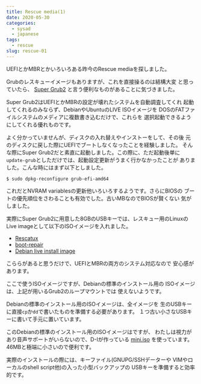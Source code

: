 ```yaml
---
title: Rescue media(1)
date: 2020-05-30
categories:
  - sysad
  - japanese
tags:
  - rescue
slug: rescue-01
---
```


UEFIとかMBRとかいろいろある昨今のRescue mediaを探しました。

Grubのレスキューイメージもありますが、これを直接操るのは結構大変
と思っていたら、
[Super Grub2](https://www.supergrubdisk.org/super-grub2-disk/)
と言う便利なものがあることに気づきました。

Super Grub2はUEFIとかMBRの設定が壊れたシステムを自動調査してくれ
起動してくれるのみならず、DebianやUbuntuのLIVE ISOイメージを
DOSのFATファイルシステムのメディアに複数書き込むだけで、これらを
選択起動できるようにしてくれる優れものです。

よく分かっていませんが、ディスクの入れ替えやインストーをして、その後
元のディスクに戻した際にUEFIでブートしなくなったことを経験しました。
そんな際にSuper Grub2だと素直に起動しました。この際に、ただ起動後単に
`update-grub`としただけでは、起動設定更新がうまく行かなかったことが
ありました。こんな時にはまず以下としました。

```
$ sudo dpkg-reconfigure grub-efi-amd64
```

これだとNVRAM variablesの更新他いろいろするようです。さらにBIOSの
ブートの優先順位をさわることも有効でした。古いMBなのでBIOSが賢くない
気がしました。

実際にSuper Grub2に用意した8GBのUSBキーでは、レスキュー用のLinuxの
Live imageとして以下のISOイメージを入れました。

* [Rescatux](https://www.supergrubdisk.org/rescatux/)
* [boot-repair](https://sourceforge.net/projects/boot-repair/)
* [Debian live install image](https://www.debian.org/CD/live/)

こららがあると思うだけで、UEFIとMBRの両方のシステム対応なので
安心感があります。

ここで使うISOイメージですが、Debianの標準のインストール用の
ISOイメージは、上記が用いるGrub2のループマウントでは
使えないようです。

Debianの標準のインストール用のISOイメージは、全イメージを
生のUSBキーに直接`cp`か`dd`で書いたものを準備する必要があります。
１つ古い小さなUSBキーに書いて手元に置いています。

このDebianの標準のインストール用のISOイメージはですが、
わたしは視力があり音声サポートがいらないので、D-Iが作っている
[mini.iso](https://d-i.debian.org/daily-images/amd64/daily/netboot/)
を使っています。46MBと極端に小さいので便利です。

実際のインストールの際には、キーファイル(GNUPG/SSHデーターや
VIMやローカルのshell script他)の入った小型バックアップの
USBキーを準備すると効率的です。

<!-- vim: sw=2 sts=2 et se ai tw=79: -->
